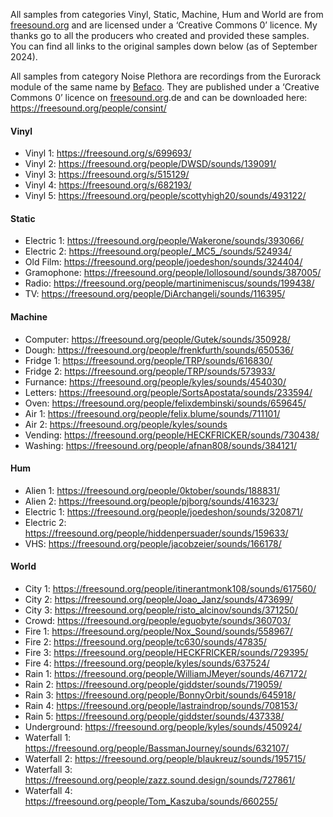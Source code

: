 All samples from categories Vinyl, Static, Machine, Hum and World are from [freesound.org](https://freesound.org/) and are licensed under a ‘Creative Commons 0’ licence. My thanks go to all the producers who created and provided these samples. You can find all links to the original samples down below (as of September 2024).

All samples from category Noise Plethora are recordings from the Eurorack module of the same name by [Befaco](https://www.befaco.org/noise-plethora/). They are published under a ‘Creative Commons 0’ licence on [freesound.org](https://freesound.org/).de and can be downloaded here: https://freesound.org/people/consint/

#### Vinyl
* Vinyl 1: https://freesound.org/s/699693/
* Vinyl 2: https://freesound.org/people/DWSD/sounds/139091/
* Vinyl 3: https://freesound.org/s/515129/
* Vinyl 4: https://freesound.org/s/682193/
* Vinyl 5: https://freesound.org/people/scottyhigh20/sounds/493122/

#### Static
* Electric 1: https://freesound.org/people/Wakerone/sounds/393066/
* Electric 2: https://freesound.org/people/_MC5_/sounds/524934/
* Old Film: https://freesound.org/people/joedeshon/sounds/324404/
* Gramophone: https://freesound.org/people/lollosound/sounds/387005/
* Radio: https://freesound.org/people/martinimeniscus/sounds/199438/
* TV: https://freesound.org/people/DiArchangeli/sounds/116395/

#### Machine
* Computer: https://freesound.org/people/Gutek/sounds/350928/
* Dough: https://freesound.org/people/frenkfurth/sounds/650536/
* Fridge 1: https://freesound.org/people/TRP/sounds/616830/
* Fridge 2: https://freesound.org/people/TRP/sounds/573933/
* Furnance: https://freesound.org/people/kyles/sounds/454030/
* Letters: https://freesound.org/people/SortsApostata/sounds/233594/
* Oven: https://freesound.org/people/felixdembinski/sounds/659645/
* Air 1: https://freesound.org/people/felix.blume/sounds/711101/
* Air 2: https://freesound.org/people/kyles/sounds
* Vending: https://freesound.org/people/HECKFRICKER/sounds/730438/
* Washing: https://freesound.org/people/afnan808/sounds/384121/

#### Hum
* Alien 1: https://freesound.org/people/0ktober/sounds/188831/
* Alien 2: https://freesound.org/people/pjborg/sounds/416323/
* Electric 1: https://freesound.org/people/joedeshon/sounds/320871/
* Electric 2: https://freesound.org/people/hiddenpersuader/sounds/159633/
* VHS: https://freesound.org/people/jacobzeier/sounds/166178/

#### World
* City 1: https://freesound.org/people/itinerantmonk108/sounds/617560/
* City 2: https://freesound.org/people/Joao_Janz/sounds/473699/
* City 3: https://freesound.org/people/risto_alcinov/sounds/371250/
* Crowd: https://freesound.org/people/eguobyte/sounds/360703/
* Fire 1: https://freesound.org/people/Nox_Sound/sounds/558967/
* Fire 2: https://freesound.org/people/tc630/sounds/47835/
* Fire 3: https://freesound.org/people/HECKFRICKER/sounds/729395/
* Fire 4: https://freesound.org/people/kyles/sounds/637524/
* Rain 1: https://freesound.org/people/WilliamJMeyer/sounds/467172/
* Rain 2: https://freesound.org/people/giddster/sounds/719059/
* Rain 3: https://freesound.org/people/BonnyOrbit/sounds/645918/
* Rain 4: https://freesound.org/people/lastraindrop/sounds/708153/
* Rain 5: https://freesound.org/people/giddster/sounds/437338/
* Underground: https://freesound.org/people/kyles/sounds/450924/
* Waterfall 1: https://freesound.org/people/BassmanJourney/sounds/632107/
* Waterfall 2: https://freesound.org/people/blaukreuz/sounds/195715/
* Waterfall 3: https://freesound.org/people/zazz.sound.design/sounds/727861/
* Waterfall 4: https://freesound.org/people/Tom_Kaszuba/sounds/660255/
